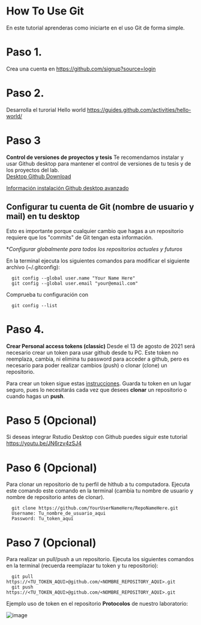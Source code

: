 # How To Use Git

En este tutorial aprenderas como iniciarte en el uso Git de forma simple.

# Paso 1.
Crea una cuenta en https://github.com/signup?source=login

# Paso 2.
Desarrolla el turorial Hello world
https://guides.github.com/activities/hello-world/

# Paso 3
**Control de versiones de proyectos y tesis**
Te recomendamos instalar y usar Github desktop para mantener el control de versiones de tu tesis y de los proyectos del lab.  
[Desktop Github Download](https://desktop.github.com/) 

[Información instalación Github desktop avanzado](https://docs.github.com/es/desktop/installing-and-configuring-github-desktop/installing-github-desktop)

## Configurar tu cuenta de Git (nombre de usuario y mail) en tu desktop

Esto es importante porque cualquier cambio que hagas a un repositorio requiere que los "commits" de Git tengan esta información.

**Configurar globalmente para todos los repositorios actuales y futuros*

En la terminal ejecuta los siguientes comandos para modificar el siguiente archivo (~/.gitconfig):

      git config --global user.name "Your Name Here"  
      git config --global user.email "your@email.com"

Comprueba tu configuración con 

      git config --list

# Paso 4.
**Crear Personal access tokens (classic)** 
Desde el 13 de agosto de 2021 será necesario crear un token para usar github desde tu PC. Este token no reemplaza, cambia, ni elimina tu password para acceder a github, pero es necesario para poder realizar cambios (push) o clonar (clone) un repositorio. 

Para crear un token sigue estas [instrucciones](https://docs.github.com/es/github/authenticating-to-github/keeping-your-account-and-data-secure/creating-a-personal-access-token). Guarda tu token en un lugar seguro, pues lo necesitarás cada vez que desees **clonar** un repositorio o cuando hagas un **push**.

# Paso 5 (Opcional)
Si deseas integrar Rstudio Desktop con Github puedes siguir este tutorial
https://youtu.be/JN6rzv4zSJ4

# Paso 6 (Opcional)

Para clonar un repositorio de tu perfil de hithub a tu computadora. Ejecuta este comando este comando en la terminal (cambia tu nombre de usuario y nombre de repositorio antes de clonar).

      git clone https://github.com/YourUserNameHere/RepoNameHere.git
      Username: Tu_nombre_de_usuario_aqui
      Password: Tu_token_aquí

# Paso 7 (Opcional)

Para realizar un pull/push a un repositorio. Ejecuta los siguientes comandos en la terminal (recuerda reemplazar tu token y tu repositorio):

      git pull https://<TU_TOKEN_AQUI>@github.com/<NOMBRE_REPOSITORY_AQUI>.git
      git push https://<TU_TOKEN_AQUI>@github.com/<NOMBRE_REPOSITORY_AQUI>.git
    
Ejemplo uso de token en el repositorio **Protocolos** de nuestro laboratorio:    
    
   ![image](https://user-images.githubusercontent.com/70146916/129455914-93994ff7-78f2-4961-8a3b-ed00840a889a.png)

